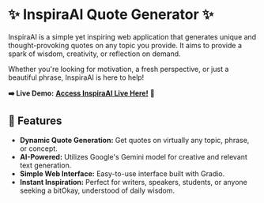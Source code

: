 # ✨ InspiraAI Quote Generator ✨

InspiraAI is a simple yet inspiring web application that generates unique and thought-provoking quotes on any topic you provide. It aims to provide a spark of wisdom, creativity, or reflection on demand.

Whether you're looking for motivation, a fresh perspective, or just a beautiful phrase, InspiraAI is here to help!

**➡️ Live Demo:** [**Access InspiraAI Live Here!**]([https://inspira-ai.onrender.com]) 🚀

## 🌟 Features

*   **Dynamic Quote Generation:** Get quotes on virtually any topic, phrase, or concept.
*   **AI-Powered:** Utilizes Google's Gemini model for creative and relevant text generation.
*   **Simple Web Interface:** Easy-to-use interface built with Gradio.
*   **Instant Inspiration:** Perfect for writers, speakers, students, or anyone seeking a bitOkay, understood of daily wisdom.




